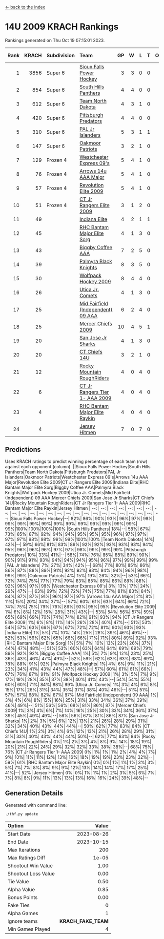 [<- back to the index](readme.md)
# 14U 2009 KRACH Rankings
Rankings generated on Thu Oct 19 07:15:01 2023.

Rank|KRACH|Subdivision|Team|GP|W|L|T|OTW|OTL|SoS|Exp Wins|Win Diff
---:|---:|:---|:---|---:|---:|---:|---:|---:|---:|---:|---:|---:
1|3856|Super 6|[Sioux Falls Power Hockey](https://gamesheetstats.com/seasons/3664/teams/140999/schedule)|3|3|0|0|0|0|168|3.8|-0.0
2|854|Super 6|[South Hills Panthers](https://gamesheetstats.com/seasons/3664/teams/160166/schedule)|4|4|0|0|0|0|27|4.8|-0.0
3|612|Super 6|[Team North Dakota](https://gamesheetstats.com/seasons/3664/teams/141001/schedule)|4|3|1|0|0|0|813|3.8|-0.0
4|420|Super 6|[Pittsburgh Predators](https://gamesheetstats.com/seasons/3664/teams/140995/schedule)|4|4|0|0|0|0|13|4.9|0.0
5|310|Super 6|[PAL Jr Islanders](https://gamesheetstats.com/seasons/3664/teams/140990/schedule)|5|3|1|1|0|0|358|4.4|0.0
6|147|Super 6|[Oakmoor Patriots](https://gamesheetstats.com/seasons/3664/teams/141002/schedule)|3|2|1|0|1|0|168|2.8|-0.0
7|129|Frozen 4|[Westchester Express 09's](https://gamesheetstats.com/seasons/3664/teams/140992/schedule)|5|4|1|0|0|1|35|4.9|0.0
8|76|Frozen 4|[Arrows 14u AAA Major](https://gamesheetstats.com/seasons/3664/teams/140993/schedule)|5|4|1|0|0|0|29|4.9|0.0
9|57|Frozen 4|[Revolution Elite 2009](https://gamesheetstats.com/seasons/3664/teams/140996/schedule)|5|4|1|0|0|0|15|4.9|0.0
10|51|Frozen 4|[CT Jr Rangers Elite 2009](https://gamesheetstats.com/seasons/3664/teams/140980/schedule)|3|1|2|0|1|0|123|1.9|0.0
11|49||[Indiana Elite](https://gamesheetstats.com/seasons/3664/teams/144344/schedule)|4|2|1|1|0|0|27|3.4|0.0
12|45||[RHC Bantam Major Elite Sorg](https://gamesheetstats.com/seasons/3664/teams/140985/schedule)|4|1|3|0|0|0|161|1.9|0.0
13|43||[Biggby Coffee AAA](https://gamesheetstats.com/seasons/3664/teams/144343/schedule)|7|2|5|0|0|1|699|2.8|-0.0
14|39||[Palmyra Black Knights](https://gamesheetstats.com/seasons/3664/teams/140997/schedule)|8|3|5|0|0|0|231|3.9|0.0
15|30||[Wolfpack Hockey 2009](https://gamesheetstats.com/seasons/3664/teams/140986/schedule)|8|4|4|0|0|1|106|4.9|0.0
16|26||[Utica Jr. Comets](https://gamesheetstats.com/seasons/3664/teams/140994/schedule)|4|1|3|0|0|0|181|1.9|0.0
17|25||[Mid Fairfield (Independent) 09 AAA](https://gamesheetstats.com/seasons/3664/teams/140981/schedule)|6|2|4|0|0|0|53|2.9|0.0
18|25||[Mercer Chiefs 2009](https://gamesheetstats.com/seasons/3664/teams/140987/schedule)|10|4|5|1|1|0|104|5.4|0.0
19|20||[San Jose Jr Sharks](https://gamesheetstats.com/seasons/3664/teams/141003/schedule)|4|1|3|0|0|0|195|1.9|0.0
20|20||[CT Chiefs 14U](https://gamesheetstats.com/seasons/3664/teams/140982/schedule)|3|2|1|0|0|0|10|2.9|0.0
21|12||[Rocky Mountain RoughRiders](https://gamesheetstats.com/seasons/3664/teams/144346/schedule)|4|0|4|0|0|0|947|0.8|-0.0
22|6||[CT Jr Rangers Tier 1- AAA 2009](https://gamesheetstats.com/seasons/3664/teams/140983/schedule)|4|0|4|0|0|0|53|0.9|0.0
23|4||[RHC Bantam Major Elite Raykin](https://gamesheetstats.com/seasons/3664/teams/140989/schedule)|4|0|4|0|0|0|36|0.9|0.0
24|4||[Jersey Hitmen](https://gamesheetstats.com/seasons/3664/teams/140988/schedule)|7|0|7|0|0|0|139|0.9|0.0

## Predictions
Uses KRACH ratings to predict winning percentage of each team (row) against each opponent (column).
||Sioux Falls Power Hockey|South Hills Panthers|Team North Dakota|Pittsburgh Predators|PAL Jr Islanders|Oakmoor Patriots|Westchester Express 09's|Arrows 14u AAA Major|Revolution Elite 2009|CT Jr Rangers Elite 2009|Indiana Elite|RHC Bantam Major Elite Sorg|Biggby Coffee AAA|Palmyra Black Knights|Wolfpack Hockey 2009|Utica Jr. Comets|Mid Fairfield (Independent) 09 AAA|Mercer Chiefs 2009|San Jose Jr Sharks|CT Chiefs 14U|Rocky Mountain RoughRiders|CT Jr Rangers Tier 1- AAA 2009|RHC Bantam Major Elite Raykin|Jersey Hitmen
| --: | --: | --: | --: | --: | --: | --: | --: | --: | --: | --: | --: | --: | --: | --: | --: | --: | --: | --: | --: | --: | --: | --: | --: | --: 
|Sioux Falls Power Hockey|--| 82%| 86%| 90%| 93%| 96%| 97%| 98%| 99%| 99%| 99%| 99%| 99%| 99%| 99%| 99%| 99%| 99%| 99%| 99%|100%|100%|100%|100%
|South Hills Panthers| 18%|--| 58%| 67%| 73%| 85%| 87%| 92%| 94%| 94%| 95%| 95%| 95%| 96%| 97%| 97%| 97%| 97%| 98%| 98%| 99%| 99%|100%|100%
|Team North Dakota| 14%| 42%|--| 59%| 66%| 81%| 83%| 89%| 92%| 92%| 93%| 93%| 93%| 94%| 95%| 96%| 96%| 96%| 97%| 97%| 98%| 99%| 99%| 99%
|Pittsburgh Predators| 10%| 33%| 41%|--| 58%| 74%| 76%| 85%| 88%| 89%| 90%| 90%| 91%| 91%| 93%| 94%| 94%| 94%| 95%| 96%| 97%| 99%| 99%| 99%
|PAL Jr Islanders|  7%| 27%| 34%| 42%|--| 68%| 71%| 80%| 85%| 86%| 86%| 87%| 88%| 89%| 91%| 92%| 92%| 93%| 94%| 94%| 96%| 98%| 99%| 99%
|Oakmoor Patriots|  4%| 15%| 19%| 26%| 32%|--| 53%| 66%| 72%| 74%| 75%| 77%| 77%| 79%| 83%| 85%| 85%| 86%| 88%| 88%| 92%| 96%| 97%| 98%
|Westchester Express 09's|  3%| 13%| 17%| 24%| 29%| 47%|--| 63%| 69%| 72%| 72%| 74%| 75%| 77%| 81%| 83%| 84%| 84%| 87%| 87%| 91%| 96%| 97%| 97%
|Arrows 14u AAA Major|  2%|  8%| 11%| 15%| 20%| 34%| 37%|--| 57%| 60%| 61%| 63%| 64%| 66%| 72%| 74%| 75%| 75%| 79%| 79%| 86%| 93%| 95%| 95%
|Revolution Elite 2009|  1%|  6%|  8%| 12%| 15%| 28%| 31%| 43%|--| 53%| 54%| 56%| 57%| 59%| 65%| 69%| 69%| 70%| 74%| 74%| 82%| 91%| 93%| 94%
|CT Jr Rangers Elite 2009|  1%|  6%|  8%| 11%| 14%| 26%| 28%| 40%| 47%|--| 51%| 53%| 54%| 57%| 63%| 66%| 67%| 67%| 72%| 72%| 81%| 90%| 93%| 93%
|Indiana Elite|  1%|  5%|  7%| 10%| 14%| 25%| 28%| 39%| 46%| 49%|--| 52%| 53%| 56%| 62%| 65%| 66%| 66%| 71%| 71%| 80%| 89%| 92%| 93%
|RHC Bantam Major Elite Sorg|  1%|  5%|  7%| 10%| 13%| 23%| 26%| 37%| 44%| 47%| 48%|--| 51%| 53%| 60%| 63%| 64%| 64%| 69%| 69%| 79%| 89%| 92%| 92%
|Biggby Coffee AAA|  1%|  5%|  7%|  9%| 12%| 23%| 25%| 36%| 43%| 46%| 47%| 49%|--| 52%| 59%| 62%| 63%| 63%| 68%| 69%| 78%| 88%| 91%| 92%
|Palmyra Black Knights|  1%|  4%|  6%|  9%| 11%| 21%| 23%| 34%| 41%| 43%| 44%| 47%| 48%|--| 57%| 60%| 61%| 61%| 66%| 67%| 76%| 87%| 91%| 91%
|Wolfpack Hockey 2009|  1%|  3%|  5%|  7%|  9%| 17%| 19%| 28%| 35%| 37%| 38%| 40%| 41%| 43%|--| 54%| 54%| 55%| 60%| 60%| 71%| 84%| 88%| 89%
|Utica Jr. Comets|  1%|  3%|  4%|  6%|  8%| 15%| 17%| 26%| 31%| 34%| 35%| 37%| 38%| 40%| 46%|--| 51%| 51%| 57%| 57%| 68%| 82%| 87%| 87%
|Mid Fairfield (Independent) 09 AAA|  1%|  3%|  4%|  6%|  8%| 15%| 16%| 25%| 31%| 33%| 34%| 36%| 37%| 39%| 46%| 49%|--| 51%| 56%| 56%| 68%| 81%| 86%| 87%
|Mercer Chiefs 2009|  1%|  3%|  4%|  6%|  7%| 14%| 16%| 25%| 30%| 33%| 34%| 36%| 37%| 39%| 45%| 49%| 49%|--| 56%| 56%| 67%| 81%| 86%| 87%
|San Jose Jr Sharks|  1%|  2%|  3%|  5%|  6%| 12%| 13%| 21%| 26%| 28%| 29%| 31%| 32%| 34%| 40%| 43%| 44%| 44%|--| 50%| 62%| 77%| 83%| 84%
|CT Chiefs 14U|  1%|  2%|  3%|  4%|  6%| 12%| 13%| 21%| 26%| 28%| 29%| 31%| 31%| 33%| 40%| 43%| 44%| 44%| 50%|--| 62%| 77%| 83%| 84%
|Rocky Mountain RoughRiders|  0%|  1%|  2%|  3%|  4%|  8%|  9%| 14%| 18%| 19%| 20%| 21%| 22%| 24%| 29%| 32%| 32%| 33%| 38%| 38%|--| 68%| 75%| 76%
|CT Jr Rangers Tier 1- AAA 2009|  0%|  1%|  1%|  1%|  2%|  4%|  4%|  7%|  9%| 10%| 11%| 11%| 12%| 13%| 16%| 18%| 19%| 19%| 23%| 23%| 32%|--| 59%| 61%
|RHC Bantam Major Elite Raykin|  0%|  0%|  1%|  1%|  1%|  3%|  3%|  5%|  7%|  7%|  8%|  8%|  9%|  9%| 12%| 13%| 14%| 14%| 17%| 17%| 25%| 41%|--| 52%
|Jersey Hitmen|  0%|  0%|  1%|  1%|  1%|  2%|  3%|  5%|  6%|  7%|  7%|  8%|  8%|  9%| 11%| 13%| 13%| 13%| 16%| 16%| 24%| 39%| 48%|--

## Generation Details

Generated with command line:
```
./thf.py update
```

| Option | Value |
| :----- | ----: |
| Start Date | 2023-08-26 |
| End Date | 2023-10-15 |
| Max Iterations | 200 |
| Max Ratings Diff | 1e-05 |
| Shootout Win Value | 1.00 |
| Shootout Loss Value | 0.00 |
| Tie Value | 0.50 |
| Alpha Value | 0.85 |
| Bonus Points | 0.00 |
| Fake Ties | 0 |
| Alpha Games | 1 |
| Ignore teams | __KRACH_FAKE_TEAM__ |
| Min Games Played | 4 |

